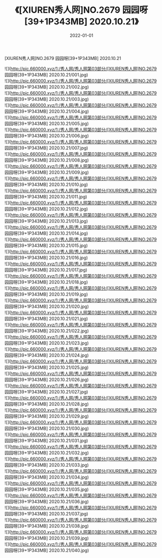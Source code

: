 ﻿---
layout: post
title:  《[XIUREN秀人网]NO.2679 园园呀[39+1P343MB] 2020.10.21》
date:   2022-01-01
img: http://pic.660000.xyz/1:/秀人网/秀人网第03部分/[XIUREN秀人网]NO.2679 园园呀[39+1P343MB] 2020.10.21/000.jpg
categories: [美女, 清纯, 唯美]
---

[XIUREN秀人网]NO.2679 园园呀[39+1P343MB] 2020.10.21

 ![](http://pic.660000.xyz/1:/秀人网/秀人网第03部分/[XIUREN秀人网]NO.2679 园园呀[39+1P343MB] 2020.10.21/001.jpg) <br>![](http://pic.660000.xyz/1:/秀人网/秀人网第03部分/[XIUREN秀人网]NO.2679 园园呀[39+1P343MB] 2020.10.21/002.jpg) <br>![](http://pic.660000.xyz/1:/秀人网/秀人网第03部分/[XIUREN秀人网]NO.2679 园园呀[39+1P343MB] 2020.10.21/003.jpg) <br>![](http://pic.660000.xyz/1:/秀人网/秀人网第03部分/[XIUREN秀人网]NO.2679 园园呀[39+1P343MB] 2020.10.21/004.jpg) <br>![](http://pic.660000.xyz/1:/秀人网/秀人网第03部分/[XIUREN秀人网]NO.2679 园园呀[39+1P343MB] 2020.10.21/005.jpg) <br>![](http://pic.660000.xyz/1:/秀人网/秀人网第03部分/[XIUREN秀人网]NO.2679 园园呀[39+1P343MB] 2020.10.21/006.jpg) <br>![](http://pic.660000.xyz/1:/秀人网/秀人网第03部分/[XIUREN秀人网]NO.2679 园园呀[39+1P343MB] 2020.10.21/007.jpg) <br>![](http://pic.660000.xyz/1:/秀人网/秀人网第03部分/[XIUREN秀人网]NO.2679 园园呀[39+1P343MB] 2020.10.21/008.jpg) <br>![](http://pic.660000.xyz/1:/秀人网/秀人网第03部分/[XIUREN秀人网]NO.2679 园园呀[39+1P343MB] 2020.10.21/009.jpg) <br>![](http://pic.660000.xyz/1:/秀人网/秀人网第03部分/[XIUREN秀人网]NO.2679 园园呀[39+1P343MB] 2020.10.21/010.jpg) <br>![](http://pic.660000.xyz/1:/秀人网/秀人网第03部分/[XIUREN秀人网]NO.2679 园园呀[39+1P343MB] 2020.10.21/011.jpg) <br>![](http://pic.660000.xyz/1:/秀人网/秀人网第03部分/[XIUREN秀人网]NO.2679 园园呀[39+1P343MB] 2020.10.21/012.jpg) <br>![](http://pic.660000.xyz/1:/秀人网/秀人网第03部分/[XIUREN秀人网]NO.2679 园园呀[39+1P343MB] 2020.10.21/013.jpg) <br>![](http://pic.660000.xyz/1:/秀人网/秀人网第03部分/[XIUREN秀人网]NO.2679 园园呀[39+1P343MB] 2020.10.21/014.jpg) <br>![](http://pic.660000.xyz/1:/秀人网/秀人网第03部分/[XIUREN秀人网]NO.2679 园园呀[39+1P343MB] 2020.10.21/015.jpg) <br>![](http://pic.660000.xyz/1:/秀人网/秀人网第03部分/[XIUREN秀人网]NO.2679 园园呀[39+1P343MB] 2020.10.21/016.jpg) <br>![](http://pic.660000.xyz/1:/秀人网/秀人网第03部分/[XIUREN秀人网]NO.2679 园园呀[39+1P343MB] 2020.10.21/017.jpg) <br>![](http://pic.660000.xyz/1:/秀人网/秀人网第03部分/[XIUREN秀人网]NO.2679 园园呀[39+1P343MB] 2020.10.21/018.jpg) <br>![](http://pic.660000.xyz/1:/秀人网/秀人网第03部分/[XIUREN秀人网]NO.2679 园园呀[39+1P343MB] 2020.10.21/019.jpg) <br>![](http://pic.660000.xyz/1:/秀人网/秀人网第03部分/[XIUREN秀人网]NO.2679 园园呀[39+1P343MB] 2020.10.21/020.jpg) <br>![](http://pic.660000.xyz/1:/秀人网/秀人网第03部分/[XIUREN秀人网]NO.2679 园园呀[39+1P343MB] 2020.10.21/021.jpg) <br>![](http://pic.660000.xyz/1:/秀人网/秀人网第03部分/[XIUREN秀人网]NO.2679 园园呀[39+1P343MB] 2020.10.21/022.jpg) <br>![](http://pic.660000.xyz/1:/秀人网/秀人网第03部分/[XIUREN秀人网]NO.2679 园园呀[39+1P343MB] 2020.10.21/023.jpg) <br>![](http://pic.660000.xyz/1:/秀人网/秀人网第03部分/[XIUREN秀人网]NO.2679 园园呀[39+1P343MB] 2020.10.21/024.jpg) <br>![](http://pic.660000.xyz/1:/秀人网/秀人网第03部分/[XIUREN秀人网]NO.2679 园园呀[39+1P343MB] 2020.10.21/025.jpg) <br>![](http://pic.660000.xyz/1:/秀人网/秀人网第03部分/[XIUREN秀人网]NO.2679 园园呀[39+1P343MB] 2020.10.21/026.jpg) <br>![](http://pic.660000.xyz/1:/秀人网/秀人网第03部分/[XIUREN秀人网]NO.2679 园园呀[39+1P343MB] 2020.10.21/027.jpg) <br>![](http://pic.660000.xyz/1:/秀人网/秀人网第03部分/[XIUREN秀人网]NO.2679 园园呀[39+1P343MB] 2020.10.21/028.jpg) <br>![](http://pic.660000.xyz/1:/秀人网/秀人网第03部分/[XIUREN秀人网]NO.2679 园园呀[39+1P343MB] 2020.10.21/029.jpg) <br>![](http://pic.660000.xyz/1:/秀人网/秀人网第03部分/[XIUREN秀人网]NO.2679 园园呀[39+1P343MB] 2020.10.21/030.jpg) <br>![](http://pic.660000.xyz/1:/秀人网/秀人网第03部分/[XIUREN秀人网]NO.2679 园园呀[39+1P343MB] 2020.10.21/031.jpg) <br>![](http://pic.660000.xyz/1:/秀人网/秀人网第03部分/[XIUREN秀人网]NO.2679 园园呀[39+1P343MB] 2020.10.21/032.jpg) <br>![](http://pic.660000.xyz/1:/秀人网/秀人网第03部分/[XIUREN秀人网]NO.2679 园园呀[39+1P343MB] 2020.10.21/033.jpg) <br>![](http://pic.660000.xyz/1:/秀人网/秀人网第03部分/[XIUREN秀人网]NO.2679 园园呀[39+1P343MB] 2020.10.21/034.jpg) <br>![](http://pic.660000.xyz/1:/秀人网/秀人网第03部分/[XIUREN秀人网]NO.2679 园园呀[39+1P343MB] 2020.10.21/035.jpg) <br>![](http://pic.660000.xyz/1:/秀人网/秀人网第03部分/[XIUREN秀人网]NO.2679 园园呀[39+1P343MB] 2020.10.21/036.jpg) <br>![](http://pic.660000.xyz/1:/秀人网/秀人网第03部分/[XIUREN秀人网]NO.2679 园园呀[39+1P343MB] 2020.10.21/037.jpg) <br>![](http://pic.660000.xyz/1:/秀人网/秀人网第03部分/[XIUREN秀人网]NO.2679 园园呀[39+1P343MB] 2020.10.21/038.jpg) <br>![](http://pic.660000.xyz/1:/秀人网/秀人网第03部分/[XIUREN秀人网]NO.2679 园园呀[39+1P343MB] 2020.10.21/039.jpg) <br>![](http://pic.660000.xyz/1:/秀人网/秀人网第03部分/[XIUREN秀人网]NO.2679 园园呀[39+1P343MB] 2020.10.21/040.jpg) <br>
